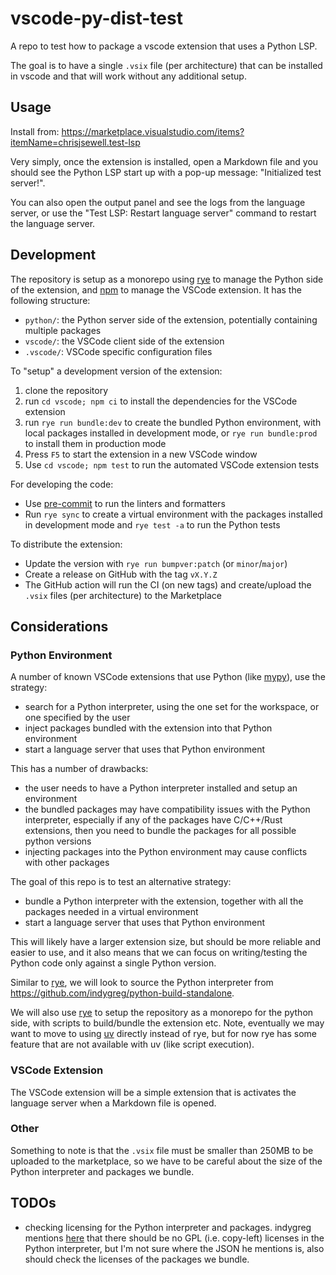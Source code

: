 # vscode-py-dist-test

A repo to test how to package a vscode extension that uses a Python LSP.

The goal is to have a single `.vsix` file (per architecture) that can be installed in vscode and that will work without any additional setup.

## Usage

Install from: <https://marketplace.visualstudio.com/items?itemName=chrisjsewell.test-lsp>

Very simply, once the extension is installed, open a Markdown file and you should see the Python LSP start up with a pop-up message: "Initialized test server!".

You can also open the output panel and see the logs from the language server,
or use the "Test LSP: Restart language server" command to restart the language server.

## Development

The repository is setup as a monorepo using [rye](https://rye.astral.sh) to manage the Python side of the extension, and [npm](https://www.npmjs.com/) to manage the VSCode extension.
It has the following structure:

- `python/`: the Python server side of the extension, potentially containing multiple packages
- `vscode/`: the VSCode client side of the extension
- `.vscode/`: VSCode specific configuration files

To "setup" a development version of the extension:

1. clone the repository
2. run `cd vscode; npm ci` to install the dependencies for the VSCode extension
3. run `rye run bundle:dev` to create the bundled Python environment, with local packages installed in development mode, or `rye run bundle:prod` to install them in production mode
4. Press `F5` to start the extension in a new VSCode window
5. Use `cd vscode; npm test` to run the automated VSCode extension tests

For developing the code:

- Use [pre-commit](https://pre-commit.com/) to run the linters and formatters
- Run `rye sync` to create a virtual environment with the packages installed in development mode and `rye test -a` to run the Python tests

To distribute the extension:

- Update the version with `rye run bumpver:patch` (or `minor`/`major`)
- Create a release on GitHub with the tag `vX.Y.Z`
- The GitHub action will run the CI (on new tags) and create/upload the `.vsix` files (per architecture) to the Marketplace

## Considerations

### Python Environment

A number of known VSCode extensions that use Python (like [mypy](https://github.com/microsoft/vscode-mypy/tree/v2023.6.0)), use the strategy:

- search for a Python interpreter, using the one set for the workspace, or one specified by the user
- inject packages bundled with the extension into that Python environment
- start a language server that uses that Python environment

This has a number of drawbacks:

- the user needs to have a Python interpreter installed and setup an environment
- the bundled packages may have compatibility issues with the Python interpreter,
  especially if any of the packages have C/C++/Rust extensions, then you need to bundle the packages for all possible python versions
- injecting packages into the Python environment may cause conflicts with other packages

The goal of this repo is to test an alternative strategy:

- bundle a Python interpreter with the extension, together with all the packages needed in a virtual environment
- start a language server that uses that Python environment

This will likely have a larger extension size, but should be more reliable and easier to use,
and it also means that we can focus on writing/testing the Python code only against a single Python version.

Similar to [rye](https://rye.astral.sh), we will look to source the Python interpreter from <https://github.com/indygreg/python-build-standalone>.

We will also use [rye](https://rye.astral.sh/guide/workspaces/) to setup the repository as a monorepo for the python side, with scripts to build/bundle the extension etc.
Note, eventually we may want to move to using [uv](https://docs.astral.sh/uv/concepts/workspaces/) directly instead of rye,
but for now rye has some feature that are not available with uv (like script execution).

### VSCode Extension

The VSCode extension will be a simple extension that is activates the language server when a Markdown file is opened.

### Other

Something to note is that the `.vsix` file must be smaller than 250MB to be uploaded to the marketplace,
so we have to be careful about the size of the Python interpreter and packages we bundle.

## TODOs

- checking licensing for the Python interpreter and packages.
  indygreg mentions [here](https://gregoryszorc.com/docs/python-build-standalone/main/running.html#licensing) that
  there should be no GPL (i.e. copy-left) licenses in the Python interpreter, but I'm not sure where the JSON he mentions is,
  also should check the licenses of the packages we bundle.
